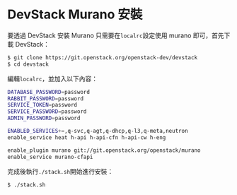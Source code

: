 # DevStack Murano 安裝
要透過 DevStack 安裝 Murano 只需要在```localrc```設定使用 murano 即可，首先下載 DevStack：
```sh
$ git clone https://git.openstack.org/openstack-dev/devstack
$ cd devstack
```

編輯```localrc```，並加入以下內容：
```sh
DATABASE_PASSWORD=password
RABBIT_PASSWORD=password
SERVICE_TOKEN=password
SERVICE_PASSWORD=password
ADMIN_PASSWORD=password

ENABLED_SERVICES+=,q-svc,q-agt,q-dhcp,q-l3,q-meta,neutron
enable_service heat h-api h-api-cfn h-api-cw h-eng

enable_plugin murano git://git.openstack.org/openstack/murano
enable_service murano-cfapi
```

完成後執行```./stack.sh```開始進行安裝：
```sh
$ ./stack.sh
```
